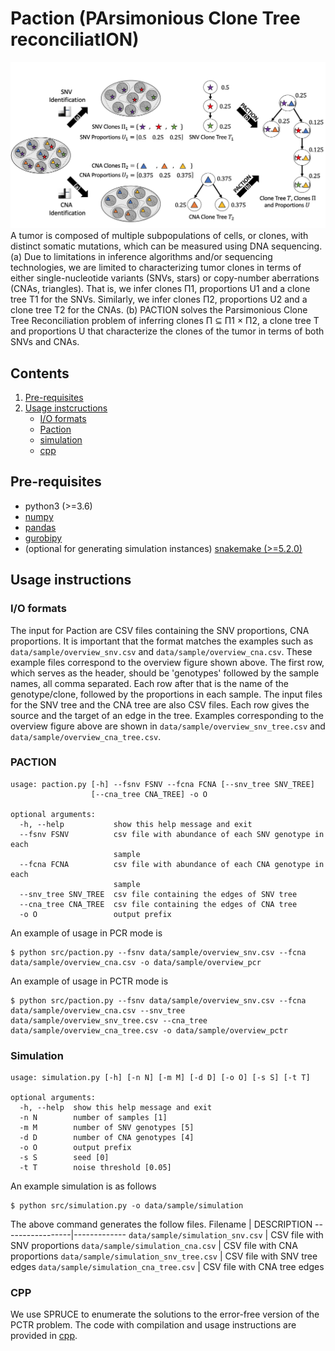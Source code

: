 # Paction (PArsimonious Clone Tree reconciliatION)

![Overview of Paction](paction_overview.png)
A tumor is composed of multiple subpopulations of cells, or clones, with distinct somatic mutations, which can be measured using DNA sequencing.
(a) Due to limitations in inference algorithms and/or sequencing technologies, we are limited to characterizing tumor clones in terms of either single-nucleotide variants (SNVs, stars) or copy-number aberrations (CNAs, triangles).
That is, we infer clones Π1, proportions U1 and a clone tree T1 for the SNVs.
Similarly, we infer clones Π2, proportions U2 and a clone tree T2 for the CNAs.
(b) PACTION solves the Parsimonious Clone Tree Reconciliation problem of inferring clones Π ⊆ Π1 × Π2, a clone tree T and proportions U that characterize the clones of the tumor in terms of both SNVs and CNAs.

## Contents

  1. [Pre-requisites](#pre-requisites)
  2. [Usage instcructions](#usage)
     * [I/O formats](#io)
     * [Paction](#jumper)
     * [simulation](#simulation)
     * [cpp](#cpp)

<a name="pre-requisites"></a>
## Pre-requisites
+ python3 (>=3.6)
+ [numpy](https://numpy.org/doc/)
+ [pandas](https://pandas.pydata.org/pandas-docs/stable/index.html)
+ [gurobipy](https://www.gurobi.com/documentation/9.0/quickstart_mac/py_python_interface.html)
+ (optional for generating simulation instances) [snakemake (>=5.2.0)](https://snakemake.readthedocs.io)

<a name="usage"></a>
## Usage instructions

<a name="io"></a>
### I/O formats
The input for Paction are CSV files containing the SNV proportions, CNA proportions. It is important that the format matches the examples such as `data/sample/overview_snv.csv` and `data/sample/overview_cna.csv`. These example files correspond to the overview figure shown above.
The first row, which serves as the header, should be 'genotypes' followed by the sample names, all comma separated.
Each row after that is the name of the genotype/clone, followed by the proportions in each sample.
The input files for the SNV tree and the CNA tree are also CSV files. Each row gives the source and the target of an edge in the tree. Examples corresponding to the overview figure above are shown in `data/sample/overview_snv_tree.csv` and `data/sample/overview_cna_tree.csv`.

<a name="paction"></a>
### PACTION
    usage: paction.py [-h] --fsnv FSNV --fcna FCNA [--snv_tree SNV_TREE]
                      [--cna_tree CNA_TREE] -o O

    optional arguments:
      -h, --help           show this help message and exit
      --fsnv FSNV          csv file with abundance of each SNV genotype in each
                           sample
      --fcna FCNA          csv file with abundance of each CNA genotype in each
                           sample
      --snv_tree SNV_TREE  csv file containing the edges of SNV tree
      --cna_tree CNA_TREE  csv file containing the edges of CNA tree
      -o O                 output prefix

An example of usage in PCR mode is

    $ python src/paction.py --fsnv data/sample/overview_snv.csv --fcna data/sample/overview_cna.csv -o data/sample/overview_pcr
    
An example of usage in PCTR mode is

    $ python src/paction.py --fsnv data/sample/overview_snv.csv --fcna data/sample/overview_cna.csv --snv_tree data/sample/overview_snv_tree.csv --cna_tree data/sample/overview_cna_tree.csv -o data/sample/overview_pctr

<a name="simulation"></a>
### Simulation
    usage: simulation.py [-h] [-n N] [-m M] [-d D] [-o O] [-s S] [-t T]

    optional arguments:
      -h, --help  show this help message and exit
      -n N        number of samples [1]
      -m M        number of SNV genotypes [5]
      -d D        number of CNA genotypes [4]
      -o O        output prefix
      -s S        seed [0]
      -t T        noise threshold [0.05]

An example simulation is as follows

    $ python src/simulation.py -o data/sample/simulation

The above command generates the follow files.
Filename | DESCRIPTION
-----------------|-------------
`data/sample/simulation_snv.csv` | CSV file with SNV proportions
`data/sample/simulation_cna.csv` | CSV file with CNA proportions
`data/sample/simulation_snv_tree.csv` | CSV file with SNV tree edges
`data/sample/simulation_cna_tree.csv` | CSV file with CNA tree edges

<a name="simulation"></a>
### CPP
We use SPRUCE to enumerate the solutions to the error-free version of the PCTR problem.
The code with compilation and usage instructions are provided in [cpp](https://github.com/elkebir-group/paction/tree/main/src/cpp).
